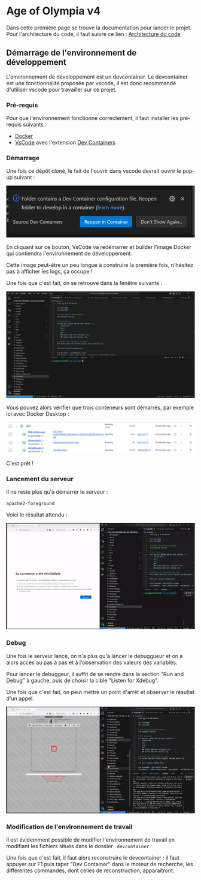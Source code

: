 # Age of Olympia v4

Dans cette première page se trouve la documentation pour lancer le projet.
Pour l'architecture du code, il faut suivre ce lien :
[Architecture du code](docs/architecture.md)

## Démarrage de l'environnement de développement

L'environnement de développement est un devcontainer. Le devcontainer est une fonctionnalité proposée par vscode, il est donc recommandé d'utiliser vscode pour travailler sur ce projet.

### Pré-requis

Pour que l'environnement fonctionne correctement, il faut installer les pré-requis suivants :

- [Docker](https://docs.docker.com/engine/install/)
- [VsCode](https://code.visualstudio.com/) avec l'extension [Dev Containers](https://marketplace.visualstudio.com/items?itemName=ms-vscode-remote.remote-containers)

### Démarrage

Une fois ce dépôt cloné, le fait de l'ouvrir dans vscode devrait ouvrir le pop-up suivant : 

![popup qui propose la réouverture du projet avec les Dev Containers](./docs/images/open_devcontainer.png)

En cliquant sur ce bouton, VsCode va redémarrer et builder l'image Docker qui contiendra l'environnement de développement.

Cette image peut-être un peu longue à construire la première fois, n'hésitez pas à afficher les logs, ça occupe !

Une fois que c'est fait, on se retrouve dans la fenêtre suivante :

![vscode réouvert dans un container](./docs/images/vscode_inside_devcontainer.png)

Vous pouvez alors vérifier que trois conteneurs sont démarrés, par exemple ici avec Docker Desktop : 

![docker desktop dans lequel on voit trois conteneurs ouverts, celui de dev, la bdd, phpmyadmin](./docs/images/docker.png)

C'est prêt !

### Lancement du serveur

Il ne reste plus qu'à démarrer le serveur : 

```shell
apache2-foreground
```

Voici le résultat attendu : 

![gif qui montre le lancement de la commande et l'affichage du jeu par la suite](./docs/gifs/lancement_serveur.gif)

### Debug

Une fois le serveur lancé, on n'a plus qu'à lancer le debuggueur et on a alors accès au pas à pas et à l'observation des valeurs des variables.

Pour lancer le debuggeur, il suffit de se rendre dans la section "Run and Debug" à gauche, puis de choisir la cible "Listen for Xdebug".

Une fois que c'est fait, on peut mettre un point d'arrêt et observer le résultat d'un appel.

![exemples d'utilisations de point d'arrêt](./docs/gifs/debug.gif)

### Modification de l'environnement de travail

Il est évidemment possible de modifier l'environnement de travail en modifiant les fichiers situés dans le dossier `.devcontainer`.

Une fois que c'est fait, il faut alors reconstruire le devcontainer : il faut appuyer sur F1 puis taper "Dev Container" dans le moteur de recherche, les différentes commandes, dont celles de reconstruction, apparaîtront.

